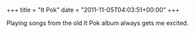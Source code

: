+++
title = "It Pok"
date = "2011-11-05T04:03:51+00:00"
+++

Playing songs from the old It Pok album always gets me excited.
			